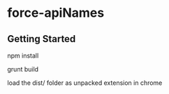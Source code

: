 force-apiNames
==============

## Getting Started

npm install

grunt build

load the dist/ folder as unpacked extension in chrome
